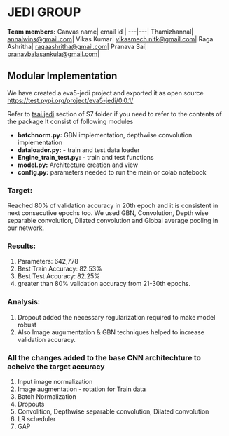 # JEDI GROUP

**Team members:**
Canvas name| email id |
---|---|
Thamizhannal| annalwins@gmail.com|
Vikas Kumar| vikasmech.nitk@gmail.com|
Raga Ashritha| ragaashritha@gmail.com|
Pranava Sai| pranavbalasankula@gmail.com|


## Modular Implementation

We have created a eva5-jedi project and exported it as open source https://test.pypi.org/project/eva5-jedi/0.0.1/

Refer to [tsai.jedi](https://github.com/theschoolof-ai/JEDI/tree/master/tsai.jedi) section of S7 folder if you need to refer to the contents of the package
It consist of following modules

- **batchnorm.py:** GBN implementation, depthwise convolution implementation
- **dataloader.py:** - train and test data loader
- **Engine_train_test.py:** - train and test functions
- **model.py:** Architecture creation and view
- **config.py:** parameters needed to run the main or colab notebook



### Target:

Reached 80% of validation accuracy  in 20th epoch and it is consistent in next consecutive epochs too.  We used GBN, Convolution, Depth wise separable convolution, Dilated convolution and Global average pooling in our network. 



### Results:

1. Parameters:  642,778 
2. Best Train Accuracy: 82.53%
3. Best Test Accuracy: 82.25%
4. greater than 80% validation accuracy from 21-30th epochs.

### Analysis:

1. Dropout added the necessary regularization required to make model robust
2. Also Image augumentation & GBN techniques helped to increase validation accuracy.
### All the changes added to the base CNN architechture to acheive the target accuracy

1. Input image normalization
2. Image augmentation - rotation for Train data
3. Batch Normalization
4. Dropouts
5. Convolition, Depthwise separable convolution, Dilated convolution
6. LR scheduler
7. GAP
